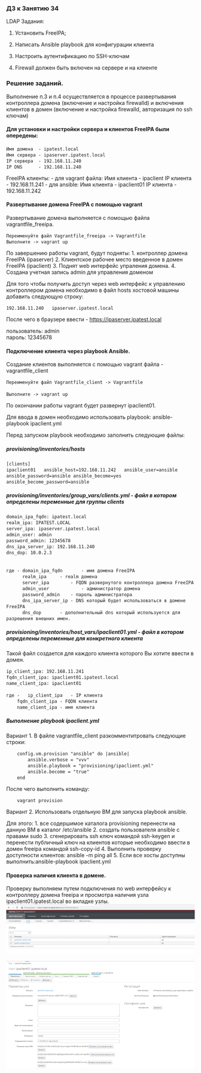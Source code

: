 ### ДЗ к Занятию 34
LDAP
Задания:

1. Установить FreeIPA;
	
2. Написать Ansible playbook для конфигурации клиента
	
3. Настроить аутентификацию по SSH-ключам
	
4. Firewall должен быть включен на сервере и на клиенте
	
### Решение заданий.
Выполнение п.3 и п.4 осуществляется в процессе развертывания контроллера домена (включение и настройка firewalld) и включения клиентов в домен (включение и настройка firewalld, авторизация по ssh ключам)

#### Для установки и настройки сервера и клиентов FreeIPA были опередены:

	Имя домена  - ipatest.local
	Имя сервера - ipaserver.ipatest.local
	IP сервера  - 192.168.11.240
	IP DNS 	    - 192.168.11.240
	
FreeIPA клиенты:
    - для vagrant файла:
		Имя клиента - ipaclient
		IP клиента  - 192.168.11.241
	- для ansible:
	        Имя клиента - ipaclient01
		IP  клиента - 192.168.11.242
			
#### Развертывание домена FreeIPA с помощью vagrant 			

Развертывание домена выполняется с помощью файла vagrantfile_freeipa.
	
	Переименуйте файл Vagrantfile_freeipa -> Vagrantfile
	Выполните -> vagrant up 
	
По завершению работы vagrant, будут подняты:
	1. контроллер домена FreeIPA (ipaserver)
	2. Клиентское рабочее место введенное в домен FreeIPA (ipaclient)
	3. Поднят web интерфейс упраления домена. 
	4. Создана учетная запись admin для управления доменом

Для того чтобы получить доступ через web интерфейс к управлению контроллером домена необходимо в файл hosts хостовой машины добавить следующую строку:

	192.168.11.240	 ipaserver.ipatest.local
	
После чего в браузере ввести - https://ipaserver.ipatest.local 

пользователь: admin  
пароль: 12345678

#### Подключение клиента через playbook Ansible.

Создание  клиентов выполняется с помощью vagrant файла - vagrantfile_client 
	
	Переименуйте файл Vagrantfile_client -> Vagrantfile 
	
	Выполните -> vagrant up 

По окончании работы vagrant будет развернут ipaclient01. 

Для ввода в домен необходимо использовать playbook: ansible-playbook ipaclient.yml

Перед запуском playbook  необходимо заполнить следующие файлы:

##### provisioning/inventories/hosts
	
 	[clients]
	ipaclient01   ansible_host=192.168.11.242   ansible_user=ansible ansible_password=ansible ansible_become=yes ansible_become_password=ansible
	
	
##### provisioning/inventories/group_vars/clients.yml - файл в котором определены переменные для группы clients
	
	domain_ipa_fqdn: ipatest.local
	realm_ipa: IPATEST.LOCAL
	server_ipa: ipaserver.ipatest.local
	admin_user: admin
	password_admin: 12345678
	dns_ipa_server_ip: 192.168.11.240
	dns_dop: 10.0.2.3

	
	где - domain_ipa_fqdn 	    - имя домена FreeIPA
		  realm_ipa	    - realm домена 
		  server_ipa 	    - FQDN развернутого контроллера домена FreeIPA	
	      admin_user      	    - администратор домена
		  password_admin    - пароль администратора
		  dns_ipa_server_ip - DNS который будет использоваться в домене FreeIPA
		  dns_dop 	    - дополнительный dns который используется для разрешения внешних имен.
		  
		  
	
##### provisioning/inventories/host_vars/ipaclient01.yml - файл в котором определены переменные для конкретного клиента
Такой файл создается для каждого клиента которого Вы хотите ввести в домен.
	
	ip_client_ipa: 192.168.11.241
	fqdn_client_ipa: ipaclient01.ipatest.local
	name_client_ipa: ipaclient01

	где - 	ip_client_ipa   - IP клиента
		fqdn_client_ipa - FQDN клиента
		name_client_ipa	- имя клиента 		
	

##### Выполнение playbook ipaclient.yml

Вариант 1. В файле vagrantfile_client разкомментитровать следующие строки:

		config.vm.provision "ansible" do |ansible|
			ansible.verbose = "vvv"
			ansible.playbook = "provisioning/ipaclient.yml"
			ansible.become = "true"
		end
После чего выполнить команду:
		
		vagrant provision
		
Вариант 2. Использовать отдельную ВМ для запуска playbook ansible.

Для этого:
		1. все содершимое каталога provisioning перенести на данную BM в каталог /etc/ansible
		2. создать пользователя ansible c правами sudo
		3. сгенерировать ssh ключ командой ssh-keygen и перенести публичный ключ на клиентов которые необходимо ввести в домен freeipa командой ssh-copy-id 
		4. Выполнить проверку доступности клиентов:  ansible -m ping all
		5. Если все хосты доступны выполнить:ansible-playbook ipaclient.yml
		
#### Проверка наличия клиента в домене.
Проверку выполняем путем подключения по web интерфейсу к контроллеру домена freeipa и просмотра наличия узла ipaclient01.ipatest.local во вкладке узлы.
![picture](pics/pic-01.png)

![picture](pics/pic-02.png)







 
